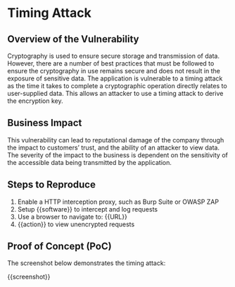 # Timing Attack

## Overview of the Vulnerability

Cryptography is used to ensure secure storage and transmission of data. However, there are a number of best practices that must be followed to ensure the cryptography in use remains secure and does not result in the exposure of sensitive data. The application is vulnerable to a timing attack as the time it takes to complete a cryptographic operation directly relates to user-supplied data. This allows an attacker to use a timing attack to derive the encryption key.

## Business Impact

This vulnerability can lead to reputational damage of the company through the impact to customers’ trust, and the ability of an attacker to view data. The severity of the impact to the business is dependent on the sensitivity of the accessible data being transmitted by the application.

## Steps to Reproduce

1. Enable a HTTP interception proxy, such as Burp Suite or OWASP ZAP
1. Setup {{software}} to intercept and log requests
1. Use a browser to navigate to: {{URL}}
1. {{action}} to view unencrypted requests

## Proof of Concept (PoC)

The screenshot below demonstrates the timing attack:

{{screenshot}}
